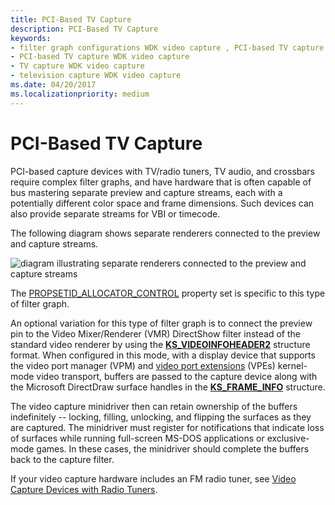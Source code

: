 ```yaml
---
title: PCI-Based TV Capture
description: PCI-Based TV Capture
keywords:
- filter graph configurations WDK video capture , PCI-based TV capture
- PCI-based TV capture WDK video capture
- TV capture WDK video capture
- television capture WDK video capture
ms.date: 04/20/2017
ms.localizationpriority: medium
---
```


# PCI-Based TV Capture


PCI-based capture devices with TV/radio tuners, TV audio, and crossbars require complex filter graphs, and have hardware that is often capable of bus mastering separate preview and capture streams, each with a potentially different color space and frame dimensions. Such devices can also provide separate streams for VBI or timecode.

The following diagram shows separate renderers connected to the preview and capture streams.

![diagram illustrating separate renderers connected to the preview and capture streams](images/pci-tvtuner.gif)

The [PROPSETID\_ALLOCATOR\_CONTROL](./propsetid-allocator-control.md) property set is specific to this type of filter graph.

An optional variation for this type of filter graph is to connect the preview pin to the Video Mixer/Renderer (VMR) DirectShow filter instead of the standard video renderer by using the [**KS\_VIDEOINFOHEADER2**](/windows-hardware/drivers/ddi/ksmedia/ns-ksmedia-tagks_videoinfoheader2) structure format. When configured in this mode, with a display device that supports the video port manager (VPM) and [video port extensions](video-port-based-capture.md) (VPEs) kernel-mode video transport, buffers are passed to the capture device along with the Microsoft DirectDraw surface handles in the [**KS\_FRAME\_INFO**](/windows-hardware/drivers/ddi/ksmedia/ns-ksmedia-tagks_frame_info) structure.

The video capture minidriver then can retain ownership of the buffers indefinitely -- locking, filling, unlocking, and flipping the surfaces as they are captured. The minidriver must register for notifications that indicate loss of surfaces while running full-screen MS-DOS applications or exclusive-mode games. In these cases, the minidriver should complete the buffers back to the capture filter.

If your video capture hardware includes an FM radio tuner, see [Video Capture Devices with Radio Tuners](video-capture-devices-with-radio-tuners.md).

 

